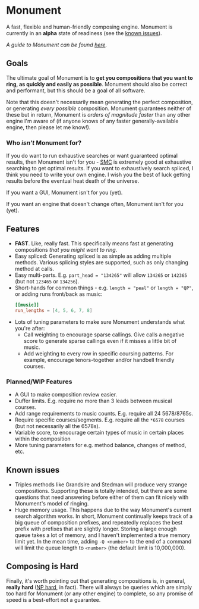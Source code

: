 # Monument

A fast, flexible and human-friendly composing engine.  Monument is currently in an **alpha** state of
readiness (see the [known issues](#known-issues)).

_A guide to Monument can be found [here](cli/guide.md)._

## Goals

The ultimate goal of Monument is to **get you compositions that you want to ring, as quickly and
easily as possible**.  Monument should also be correct and performant, but this should be a goal of
all software.

Note that this doesn't necessarily mean generating the perfect composition, or generating _every
possible_ composition.  Monument guarantees neither of these but in return, Monument is _orders of
magnitude faster_ than any other engine I'm aware of (if anyone knows of any faster
generally-available engine, then please let me know!).

### Who _isn't_ Monument for?

If you do want to run exhaustive searches or want guaranteed optimal results, then Monument isn't
for you - [SMC](https://github.com/GACJ/smc) is extremely good at exhaustive searching to get
optimal results.  If you want to exhaustively search spliced, I think you need to write your own
engine.  I wish you the best of luck getting results before the eventual heat death of the universe.

If you want a GUI, Monument isn't for you (yet).

If you want an engine that doesn't change often, Monument isn't for you (yet).

## Features

- **FAST**.  Like, really fast.  This specifically means fast at generating compositions _that you
  might want to ring_.
- Easy spliced: Generating spliced is as simple as adding multiple methods.  Various splicing styles
  are supported, such as only changing method at calls.
- Easy multi-parts.  E.g. `part_head = "134265"` will allow `134265` or `142365` (but not `123465`
  or `134256`).
- Short-hands for common things - e.g. `length = "peal"` or `length = "QP"`, or adding runs
  front/back as music:
  ```toml
  [[music]]
  run_lengths = [4, 5, 6, 7, 8]
  ```
- Lots of tuning parameters to make sure Monument understands what you're after:
  - Call weighting to encourage sparse callings.  Give calls a negative score to generate sparse
    callings even if it misses a little bit of music.
  - Add weighting to every row in specific coursing patterns.  For example, encourage
    tenors-together and/or handbell friendly courses.

### Planned/WIP Features

- A GUI to make composition review easier.
- Duffer limits.  E.g. require no more than 3 leads between musical courses.
- Add range requirements to music counts.  E.g. require all 24 5678/8765s.
- Require specific courses/segments.  E.g. require all the `*6578` courses (but not necessarily all
  the 6578s).
- Variable score, to encourage certain types of music in certain places within the composition
- More tuning parameters for e.g. method balance, changes of method, etc.

## Known issues

- Triples methods like Grandsire and Stedman will produce very strange compositions.  Supporting
  these is totally intended, but there are some questions that need answering before either of
  them can fit nicely with Monument's model of ringing.
- Huge memory usage.  This happens due to the way Monument's current search algorithm works.  In
  short, Monument continually keeps track of a big queue of composition prefixes, and repeatedly
  replaces the best prefix with prefixes that are slightly longer.  Storing a large enough queue
  takes a lot of memory, and I haven't implemented a true memory limit yet.  In the mean time,
  adding `-Q <number>` to the end of a command will limit the queue length to `<number>` (the
  default limit is 10,000,000).

## Composing is Hard

Finally, it's worth pointing out that generating compositions is, in general, **really hard** ([NP
hard](https://en.wikipedia.org/wiki/NP-hardness), in fact).  There will always be queries which are
simply too hard for Monument (or any other engine) to complete, so any promise of speed is a
best-effort not a guarantee.
